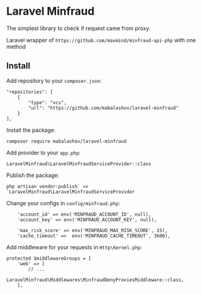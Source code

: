 Laravel Minfraud
===

The simplest library to check if request came from proxy.

Laravel wrapper of `https://github.com/maxmind/minfraud-api-php` with one method

Install
---

Add repository to your `composer.json`:
 
```
"repositories": [
    {
        "type": "vcs",
        "url": "https://github.com/mabalashov/laravel-minfraud"
    }
],
```

Install the package:
```
composer require mabalashov/laravel-minfraud
```

Add provider to your `app.php`:
```
LaravelMinfraud\LaravelMinfraudServiceProvider::class
```

Publish the package:
```
php artisan vendor:publish` => `LaravelMinfraud\LaravelMinfraudServiceProvider
```

Change your configs in `config/minfraud.php`:
```
    'account_id' => env('MINFRAUD_ACCOUNT_ID', null),
    'account_key' => env('MINFRAUD_ACCOUNT_KEY', null),

    'max_risk_score' => env('MINFRAUD_MAX_RISK_SCORE', 15),
    'cache_timeout' =>  env('MINFRAUD_CACHE_TIMEOUT', 3600),
```

Add middleware for your requests in `Http\Kernel.php`:
```
protected $middlewareGroups = [
    'web' => [
        // ...
        LaravelMinfraud\Middlewares\MinfraudDenyProxiesMiddleware::class,
    ],
```